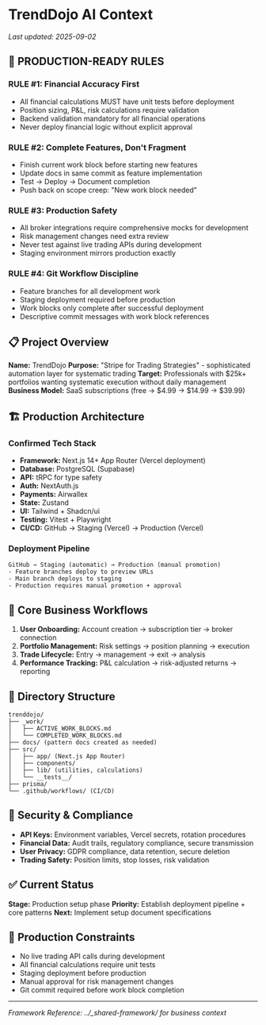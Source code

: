 # TrendDojo AI Context

*Last updated: 2025-09-02*

## 🚨 PRODUCTION-READY RULES

### RULE #1: Financial Accuracy First
- All financial calculations MUST have unit tests before deployment
- Position sizing, P&L, risk calculations require validation
- Backend validation mandatory for all financial operations
- Never deploy financial logic without explicit approval

### RULE #2: Complete Features, Don't Fragment
- Finish current work block before starting new features
- Update docs in same commit as feature implementation
- Test → Deploy → Document completion
- Push back on scope creep: "New work block needed"

### RULE #3: Production Safety
- All broker integrations require comprehensive mocks for development
- Risk management changes need extra review
- Never test against live trading APIs during development
- Staging environment mirrors production exactly

### RULE #4: Git Workflow Discipline
- Feature branches for all development work
- Staging deployment required before production
- Work blocks only complete after successful deployment
- Descriptive commit messages with work block references

## 📋 Project Overview
**Name:** TrendDojo
**Purpose:** "Stripe for Trading Strategies" - sophisticated automation layer for systematic trading
**Target:** Professionals with $25k+ portfolios wanting systematic execution without daily management
**Business Model:** SaaS subscriptions (free → $4.99 → $14.99 → $39.99)

## 🏗️ Production Architecture

### Confirmed Tech Stack
- **Framework:** Next.js 14+ App Router (Vercel deployment)
- **Database:** PostgreSQL (Supabase)
- **API:** tRPC for type safety
- **Auth:** NextAuth.js
- **Payments:** Airwallex
- **State:** Zustand
- **UI:** Tailwind + Shadcn/ui
- **Testing:** Vitest + Playwright
- **CI/CD:** GitHub → Staging (Vercel) → Production (Vercel)

### Deployment Pipeline
```
GitHub → Staging (automatic) → Production (manual promotion)
- Feature branches deploy to preview URLs
- Main branch deploys to staging
- Production requires manual promotion + approval
```

## 💼 Core Business Workflows
1. **User Onboarding:** Account creation → subscription tier → broker connection
2. **Portfolio Management:** Risk settings → position planning → execution
3. **Trade Lifecycle:** Entry → management → exit → analysis
4. **Performance Tracking:** P&L calculation → risk-adjusted returns → reporting

## 📁 Directory Structure
```
trenddojo/
├── _work/
│   ├── ACTIVE_WORK_BLOCKS.md
│   └── COMPLETED_WORK_BLOCKS.md
├── docs/ (pattern docs created as needed)
├── src/
│   ├── app/ (Next.js App Router)
│   ├── components/
│   ├── lib/ (utilities, calculations)
│   └── __tests__/
├── prisma/
└── .github/workflows/ (CI/CD)
```

## 🔐 Security & Compliance
- **API Keys:** Environment variables, Vercel secrets, rotation procedures
- **Financial Data:** Audit trails, regulatory compliance, secure transmission
- **User Privacy:** GDPR compliance, data retention, secure deletion
- **Trading Safety:** Position limits, stop losses, risk validation

## ✅ Current Status
**Stage:** Production setup phase
**Priority:** Establish deployment pipeline + core patterns
**Next:** Implement setup document specifications

## 🚫 Production Constraints
- No live trading API calls during development
- All financial calculations require unit tests
- Staging deployment before production
- Manual approval for risk management changes
- Git commit required before work block completion

---
*Framework Reference: ../_shared-framework/ for business context*
